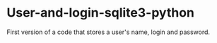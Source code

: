 # User-and-login-sqlite3-python
First version of a code that stores a user's name, login and password.
